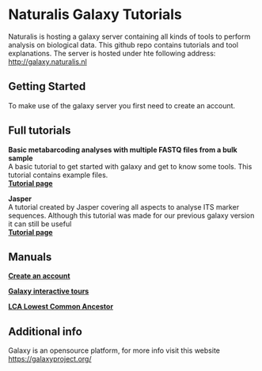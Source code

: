 # Naturalis Galaxy Tutorials
Naturalis is hosting a galaxy server containing all kinds of tools to perform analysis on biological data. This github repo contains tutorials and tool explanations. The server is hosted under hte following address: http://galaxy.naturalis.nl

## Getting Started
To make use of the galaxy server you first need to create an account. 

## Full tutorials
**Basic metabarcoding analyses with multiple FASTQ files from a bulk sample** <br />
A basic tutorial to get started with galaxy and get to know some tools. This tutorial contains example files.<br />
**[Tutorial page](https://github.com/naturalis/naturalis-galaxy-tutorials/tree/master/Basic%20metabarcoding)**
<br />

**Jasper** <br />
A tutorial created by Jasper covering all aspects to analyse ITS marker sequences. Although this tutorial was made for our previous galaxy version it can still be useful<br />
**[Tutorial page](https://github.com/naturalis/naturalis-galaxy-tutorials/tree/master/Jasper)**

## Manuals
**[Create an account](https://github.com/naturalis/naturalis-galaxy-tutorials/tree/master/Create%20account)**

**[Galaxy interactive tours](https://github.com/naturalis/naturalis-galaxy-tutorials/tree/master/Galaxy%20interactive%20tours)**

**[LCA Lowest Common Ancestor](https://github.com/naturalis/naturalis-galaxy-tutorials/tree/master/LCA%20Lowest%20Common%20Ancestor)**



## Additional info
Galaxy is an opensource platform, for more info visit this website https://galaxyproject.org/
